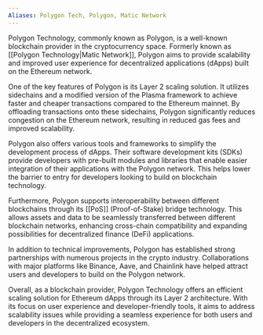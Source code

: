 ```yaml
---
Aliases: Polygon Tech, Polygon, Matic Network
---
```

Polygon Technology, commonly known as Polygon, is a well-known blockchain provider in the cryptocurrency space. Formerly known as [[Polygon Technology|Matic Network]], Polygon aims to provide scalability and improved user experience for decentralized applications (dApps) built on the Ethereum network.

One of the key features of Polygon is its Layer 2 scaling solution. It utilizes sidechains and a modified version of the Plasma framework to achieve faster and cheaper transactions compared to the Ethereum mainnet. By offloading transactions onto these sidechains, Polygon significantly reduces congestion on the Ethereum network, resulting in reduced gas fees and improved scalability.

Polygon also offers various tools and frameworks to simplify the development process of dApps. Their software development kits (SDKs) provide developers with pre-built modules and libraries that enable easier integration of their applications with the Polygon network. This helps lower the barrier to entry for developers looking to build on blockchain technology.

Furthermore, Polygon supports interoperability between different blockchains through its [[PoS]] (Proof-of-Stake) bridge technology. This allows assets and data to be seamlessly transferred between different blockchain networks, enhancing cross-chain compatibility and expanding possibilities for decentralized finance (DeFi) applications.

In addition to technical improvements, Polygon has established strong partnerships with numerous projects in the crypto industry. Collaborations with major platforms like Binance, Aave, and Chainlink have helped attract users and developers to build on the Polygon network.

Overall, as a blockchain provider, Polygon Technology offers an efficient scaling solution for Ethereum dApps through its Layer 2 architecture. With its focus on user experience and developer-friendly tools, it aims to address scalability issues while providing a seamless experience for both users and developers in the decentralized ecosystem.